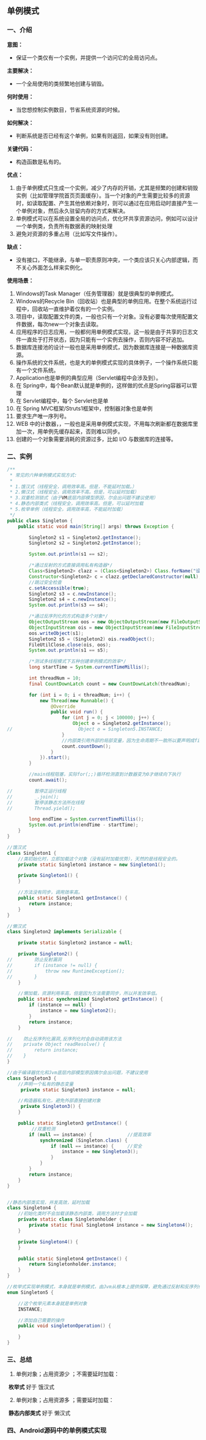 ## 单例模式

### 一、介绍

**意图：**

- 保证一个类仅有一个实例，并提供一个访问它的全局访问点。

**主要解决：**

- 一个全局使用的类频繁地创建与销毁。

**何时使用：**

- 当您想控制实例数目，节省系统资源的时候。

**如何解决：**

- 判断系统是否已经有这个单例，如果有则返回，如果没有则创建。

**关键代码：**

- 构造函数是私有的。

**优点：**

1. 由于单例模式只生成一个实例，减少了内存的开销，尤其是频繁的创建和销毁实例（比如管理学院首页页面缓存）。当一个对象的产生需要比较多的资源时，如读取配置、产生其他依赖对象时，则可以通过在应用启动时直接产生一个单例对象，然后永久驻留内存的方式来解决。
2. 单例模式可以在系统设置全局的访问点，优化环共享资源访问，例如可以设计一个单例类，负责所有数据表的映射处理
3. 避免对资源的多重占用（比如写文件操作）。

**缺点：**

- 没有接口，不能继承，与单一职责原则冲突，一个类应该只关心内部逻辑，而不关心外面怎么样来实例化。

**使用场景：**

1. Windows的Task Manager（任务管理器）就是很典型的单例模式。
2. Windows的Recycle Bin（回收站）也是典型的单例应用。在整个系统运行过程中，回收站一直维护着仅有的一个实例。
3. 项目中，读取配置文件的类，一般也只有一个对象。没有必要每次使用配置文件数据，每次new一个对象去读取。
4. 应用程序的日志应用，一般都何用单例模式实现，这一般是由于共享的日志文件一直处于打开状态，因为只能有一个实例去操作，否则内容不好追加。
5. 数据库连接池的设计一般也是采用单例模式，因为数据库连接是一种数据库资源。
6. 操作系统的文件系统，也是大的单例模式实现的具体例子，一个操作系统只能有一个文件系统。
7. Application也是单例的典型应用（Servlet编程中会涉及到）。
8. 在 Spring中，每个Bean默认就是单例的，这样做的优点是Spring容器可以管理
9. 在 Servlet编程中，每个 Servlet也是单
10. 在 Spring MVC框架/Struts1框架中，控制器对象也是单例
11. 要求生产唯一序列号。
12. WEB 中的计数器，，一般也是采用单例模式实现，不用每次刷新都在数据库里加一次，用单例先缓存起来，否则难以同步。
13. 创建的一个对象需要消耗的资源过多，比如 I/O 与数据库的连接等。

### 二、实例

```java
/**
 * 常见的六种单例模式实现方式:
 *
 * 1.饿汉式（线程安全，调用效率高。但是，不能延时加载。）
 * 2.懒汉式（线程安全，调用效率不高。但是，可以延时加载）
 * 3.双重检测锁式（由于VM底层内部模型原因，尔会出问题不建议使用）
 * 4.静态内部类式（线程安全，调用效率高。但是，可以延时加载
 * 5.枚举单例（线程安全，调用效率高，不能延时加载）
 */
public class Singleton {
    public static void main(String[] args) throws Exception {

        Singleton2 s1 = Singleton2.getInstance();
        Singleton2 s2 = Singleton2.getInstance();

        System.out.println(s1 == s2);

        /*通过反射的方式直接调用私有构造器*/
        Class<Singleton2> clazz = (Class<Singleton2>) Class.forName("设计模式.Singleton2");
        Constructor<Singleton2> c = clazz.getDeclaredConstructor(null);
        //跳过安全检查
        c.setAccessible(true);
        Singleton2 s3 = c.newInstance();
        Singleton2 s4 = c.newInstance();
        System.out.println(s3 == s4);

        /*通过反序列化的方式构造多个对象*/
        ObjectOutputStream oos = new ObjectOutputStream(new FileOutputStream("D:\\英语\\test"));
        ObjectInputStream ois = new ObjectInputStream(new FileInputStream("D:\\英语\\test"));
        oos.writeObject(s1);
        Singleton2 s5 = (Singleton2) ois.readObject();
        FileUtilClose.close(ois, oos);
        System.out.println(s1 == s5);

        /*测试多线程模式下五种创建单例模式的效率*/
        long startTime = System.currentTimeMillis();

        int threadNum = 10;
        final CountDownLatch count = new CountDownLatch(threadNum);

        for (int i = 0; i < threadNum; i++) {
            new Thread(new Runnable() {
                @Override
                public void run() {
                    for (int j = 0; j < 100000; j++) {
                        Object o = Singleton2.getInstance();
//                        Object o = Singleton5.INSTANCE;
                    }
                    //内部类引用外部的局部变量，因为生命周期不一致所以要声明成final不变的常量
                    count.countDown();
                }
            }).start();
        }

        //main线程阻塞，实际for(;;)循环检测直到计数器变为0才继续向下执行
        count.await();

//        暂停正运行线程
//        _.join();
//        暂停该静态方法所在线程
//        Thread.yield();

        long endTime = System.currentTimeMillis();
        System.out.println(endTime - startTime);
    }
}

//饿汉式
class Singleton1 {
    //类初始化时，立即加载这个对象（没有延时加载优势），天然的是线程安全的。
    private static Singleton1 instance = new Singleton1();

    private Singleton1() {
    }

    //方法没有同步，调用效率高。
    public static Singleton1 getInstance() {
        return instance;
    }
}

//懒汉式
class Singleton2 implements Serializable {

    private static Singleton2 instance = null;

    private Singleton2() {
//        防止反射漏洞
//        if (instance != null) {
//            throw new RuntimeException();
//        }
    }

    //懒加载，资源利用率高，但是因为方法需要同步，所以并发效率低。
    public static synchronized Singleton2 getInstance() {
        if (instance == null) {
            instance = new Singleton2();
        }
        return instance;
    }

//    防止反序列化漏洞,反序列化时会自动调用该方法
//    private Object readResolve() {
//        return instance;
//    }
}

//由于编译器优化和Jvm底层内部模型原因偶尔会出问题，不建议使用
class Singleton3 {
    //声明一个私有的静态变量
     private static Singleton3 instance = null;

    //构造器私有化，避免外部直接创建对象
     private Singleton3() {
    }

    public static Singleton3 getInstance() {
         //双重检测
        if (null == instance) {             //提高效率
            synchronized (Singleton.class) {
                if (null == instance) {     //安全
                    instance = new Singleton3();
                }
            }
        }
        return instance;
    }
}


//静态内部类实现，并发高效，延时加载
class Singleton4 {
    //初始化类时不会加载该静态内部类，调用方法时才会加载
    private static class Singletonholder {
        private static final Singleton4 instance = new Singleton4();
    }

    private Singleton4() {
    }

    public static Singleton4 getInstance() {
        return Singletonholder.instance;
    }
}

//枚举式实现单例模式，本身就是单例模式，由Jvm从根本上提供保障，避免通过反射和反序列化的漏洞，缺点是无延迟加载
enum Singleton5 {

    //这个枚举元素本身就是单例对象
    INSTANCE;

    //添加自己需要的操作
    public void singletonOperation() {

    }
}
```

### 三、总结

1. 单例对象；占用资源少 ；不需要延时加载：

​	**枚举式**  好于  饿汉式

2. 单例对象；占用资源多 ；需要延时加载：

​	**静态内部类式**  好于  懒汉式

### 四、Android源码中的单例模式实现

